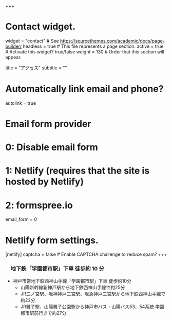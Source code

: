 +++
# Contact widget.
widget = "contact"  # See https://sourcethemes.com/academic/docs/page-builder/
headless = true  # This file represents a page section.
active = true  # Activate this widget? true/false
weight = 130  # Order that this section will appear.

title = "アクセス"
subtitle = ""

# Automatically link email and phone?
autolink = true

# Email form provider
#   0: Disable email form
#   1: Netlify (requires that the site is hosted by Netlify)
#   2: formspree.io
email_form = 0

# Netlify form settings.
[netlify]
  captcha = false  # Enable CAPTCHA challenge to reduce spam?
+++

### 　地下鉄「学園都市駅」下車 徒歩約 10 分

- 神戸市営地下鉄西神山手線「学園都市駅」下車 徒歩約10分
  - 山陽新幹線新神戸駅から地下鉄西神山手線で約25分
  - JR三ノ宮駅、阪神神戸三宮駅、阪急神戸三宮駅から地下鉄西神山手線で約22分
  - JR舞子駅、山陽舞子公園駅から神戸市バス・山陽バス53、54系統 学園都市駅前行きで約27分

